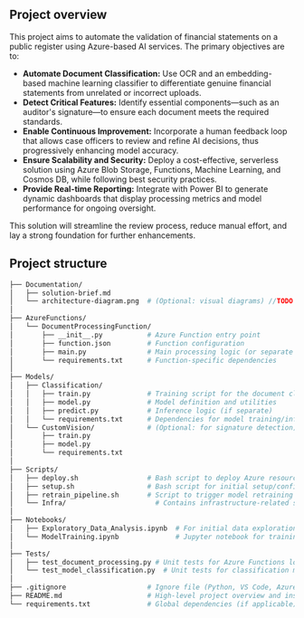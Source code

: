 ## Project overview

This project aims to automate the validation of financial statements on a public register using Azure-based AI services. The primary objectives are to:

- **Automate Document Classification:** Use OCR and an embedding-based machine learning classifier to differentiate genuine financial statements from unrelated or incorrect uploads.
- **Detect Critical Features:** Identify essential components—such as an auditor's signature—to ensure each document meets the required standards.
- **Enable Continuous Improvement:** Incorporate a human feedback loop that allows case officers to review and refine AI decisions, thus progressively enhancing model accuracy.
- **Ensure Scalability and Security:** Deploy a cost-effective, serverless solution using Azure Blob Storage, Functions, Machine Learning, and Cosmos DB, while following best security practices.
- **Provide Real-time Reporting:** Integrate with Power BI to generate dynamic dashboards that display processing metrics and model performance for ongoing oversight.

This solution will streamline the review process, reduce manual effort, and lay a strong foundation for further enhancements.


## Project structure

```bash
├── Documentation/
│   ├── solution-brief.md
│   └── architecture-diagram.png  # (Optional: visual diagrams) //TODO
│
├── AzureFunctions/
│   └── DocumentProcessingFunction/
│       ├── __init__.py           # Azure Function entry point
│       ├── function.json         # Function configuration
│       ├── main.py               # Main processing logic (or separate modules)
│       └── requirements.txt      # Function-specific dependencies
│
├── Models/
│   ├── Classification/
│   │   ├── train.py              # Training script for the document classifier
│   │   ├── model.py              # Model definition and utilities
│   │   ├── predict.py            # Inference logic (if separate)
│   │   └── requirements.txt      # Dependencies for model training/inference
│   └── CustomVision/             # (Optional: for signature detection)
│       ├── train.py
│       ├── model.py
│       └── requirements.txt
│
├── Scripts/
│   ├── deploy.sh                 # Bash script to deploy Azure resources
│   ├── setup.sh                  # Bash script for initial setup/configuration
│   ├── retrain_pipeline.sh       # Script to trigger model retraining
│   └── Infra/                      # Contains infrastructure-related scripts                      
│
├── Notebooks/
│   ├── Exploratory_Data_Analysis.ipynb  # For initial data exploration
│   └── ModelTraining.ipynb              # Jupyter notebook for training experiments
│
├── Tests/
│   ├── test_document_processing.py # Unit tests for Azure Functions logic
│   └── test_model_classification.py  # Unit tests for classification model
│
├── .gitignore                    # Ignore file (Python, VS Code, Azure Functions, etc.)
├── README.md                     # High-level project overview and instructions
└── requirements.txt              # Global dependencies (if applicable)
```